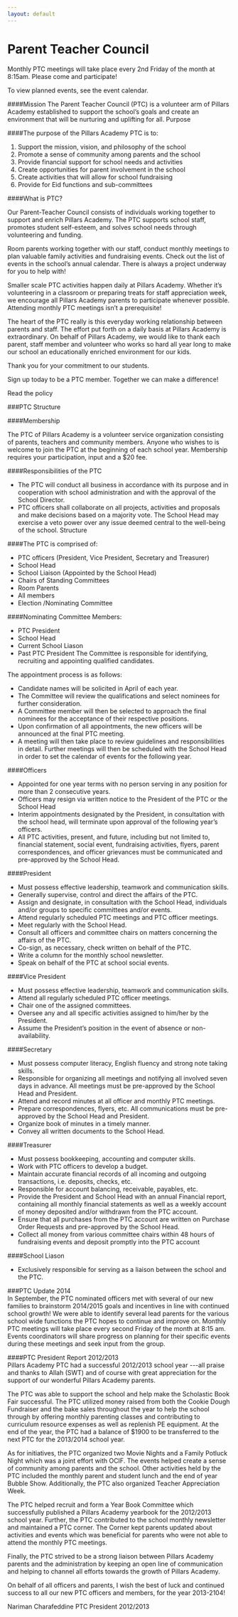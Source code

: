 ```yaml
---
layout: default
---
```


# Parent Teacher Council

Monthly PTC meetings will take place every 2nd Friday of the month at 8:15am. Please come and participate!

To view planned events, see the event calendar.

####Mission
The Parent Teacher Council (PTC) is a volunteer arm of Pillars Academy established to support the school’s goals and create an environment that will be nurturing and uplifting for all.
Purpose

####The purpose of the Pillars Academy PTC is to:
1. Support the mission, vision, and philosophy of the school  
2. Promote a sense of community among parents and the school  
3. Provide financial support for school needs and activities  
4. Create opportunities for parent involvement in the school  
5. Create activities that will allow for school fundraising  
6. Provide for Eid functions and sub-committees

####What is PTC?

Our Parent-Teacher Council consists of individuals working together to support and enrich Pillars Academy. The PTC supports school staff, promotes student self-esteem, and solves school needs through volunteering and funding.

Room parents working together with our staff, conduct monthly meetings to plan valuable family activities and fundraising events. Check out the list of events in the school’s annual calendar. There is always a project underway for you to help with!

Smaller scale PTC activities happen daily at Pillars Academy. Whether it’s volunteering in a classroom or preparing treats for staff appreciation week, we encourage all Pillars Academy parents to participate whenever possible. Attending monthly PTC meetings isn’t a prerequisite!

The heart of the PTC really is this everyday working relationship between parents and staff. The effort put forth on a daily basis at Pillars Academy is extraordinary. On behalf of Pillars Academy, we would like to thank each parent, staff member and volunteer who works so hard all year long to make our school an educationally enriched environment for our kids.

Thank you for your commitment to our students.

Sign up today to be a PTC member. Together we can make a difference!

Read the policy

###PTC Structure

####Membership

The PTC of Pillars Academy is a volunteer service organization consisting of parents, teachers and community members. Anyone who wishes to is welcome to join the PTC at the beginning of each school year. Membership requires your participation, input and a $20 fee.

####Responsibilities of the PTC  
- The PTC will conduct all business in accordance with its purpose and in cooperation with school administration and with the approval of the School Director.  
- PTC officers shall collaborate on all projects, activities and proposals and make decisions based on a majority vote. The School Head may exercise a veto power over any issue deemed central to the well-being of the school.
Structure

####The PTC is comprised of:  
- PTC officers (President, Vice President, Secretary and Treasurer)
- School Head
- School Liaison (Appointed by the School Head)
- Chairs of Standing Committees
- Room Parents
- All members
- Election /Nominating Committee

####Nominating Committee Members:  
- PTC President
- School Head
- Current School Liason
- Past PTC President
The Committee is responsible for identifying, recruiting and appointing qualified candidates.

The appointment process is as follows:  
- Candidate names will be solicited in April of each year.
- The Committee will review the qualifications and select nominees for further consideration.
- A Committee member will then be selected to approach the final nominees for the acceptance of their respective positions.
- Upon confirmation of all appointments, the new officers will be announced at the final PTC meeting.
- A meeting will then take place to review guidelines and responsibilities in detail. Further meetings will then be scheduled with the School Head in order to set the calendar of events for the following year.

####Officers  
- Appointed for one year terms with no person serving in any position for more than 2 consecutive years.
- Officers may resign via written notice to the President of the PTC or the School Head
- Interim appointments designated by the President, in consultation with the school head, will terminate upon approval of the following year’s officers.
- All PTC activities, present, and future, including but not limited to, financial statement, social event, fundraising activities, flyers, parent correspondences, and officer grievances must be communicated and pre-approved by the School Head.

####President  
- Must possess effective leadership, teamwork and communication skills.
- Generally supervise, control and direct the affairs of the PTC.
- Assign and designate, in consultation with the School Head, individuals and/or groups to specific committees and/or events.
- Attend regularly scheduled PTC meetings and PTC officer meetings.
- Meet regularly with the School Head.
- Consult all officers and committee chairs on matters concerning the affairs of the PTC.
- Co-sign, as necessary, check written on behalf of the PTC.
- Write a column for the monthly school newsletter.
- Speak on behalf of the PTC at school social events.

####Vice President  
- Must possess effective leadership, teamwork and communication skills.
- Attend all regularly scheduled PTC officer meetings.
- Chair one of the assigned committees.
- Oversee any and all specific activities assigned to him/her by the President.
- Assume the President’s position in the event of absence or non-availability.

####Secretary  
- Must possess computer literacy, English fluency and strong note taking skills.
- Responsible for organizing all meetings and notifying all involved seven days in advance. All meetings must be pre-approved by the School Head and President.
- Attend and record minutes at all officer and monthly PTC meetings.
- Prepare correspondences, flyers, etc. All communications must be pre-approved by the School Head and President.
- Organize book of minutes in a timely manner.
- Convey all written documents to the School Head.

####Treasurer  
- Must possess bookkeeping, accounting and computer skills.
- Work with PTC officers to develop a budget.
- Maintain accurate financial records of all incoming and outgoing transactions, i.e. deposits, checks, etc.
- Responsible for account balancing, receivable, payables, etc.
- Provide the President and School Head with an annual Financial report, containing all monthly financial statements as well as a weekly account of money deposited and/or withdrawn from the PTC account.
- Ensure that all purchases from the PTC account are written on Purchase Order Requests and pre-approved by the School Head.
- Collect all money from various committee chairs within 48 hours of fundraising events and deposit promptly into the PTC account

####School Liason  
- Exclusively responsible for serving as a liaison between the school and the PTC.

###PTC Update 2014  
In September, the PTC nominated officers met with several of our new families to brainstorm 2014/2015 goals and incentives in line with continued school growth! We were able to identify several lead parents for the various school wide functions the PTC hopes to continue and improve on. Monthly PTC meetings will take place every second Friday of the month at 8:15 am. Events coordinators will share progress on planning for their specific events during these meetings and seek input from the group.

####PTC President Report 2012/2013  
Pillars Academy PTC had a successful 2012/2013 school year ---all praise and thanks to Allah (SWT) and of course with great appreciation for the support of our wonderful Pillars Academy parents.

The PTC was able to support the school and help make the Scholastic Book Fair successful. The PTC utilized money raised from both the Cookie Dough Fundraiser and the bake sales throughout the year to help the school through by offering monthly parenting classes and contributing to curriculum resource expenses as well as replenish PE equipment. At the end of the year, the PTC had a balance of $1900 to be transferred to the next PTC for the 2013/2014 school year.

As for initiatives, the PTC organized two Movie Nights and a Family Potluck Night which was a joint effort with OCIF. The events helped create a sense of community among parents and the school. Other activities held by the PTC included the monthly parent and student lunch and the end of year Bubble Show. Additionally, the PTC also organized Teacher Appreciation Week.

The PTC helped recruit and form a Year Book Committee which successfully published a Pillars Academy yearbook for the 2012/2013 school year. Further, the PTC contributed to the school monthly newsletter and maintained a PTC corner. The Corner kept parents updated about activities and events which was beneficial for parents who were not able to attend the monthly PTC meetings.

Finally, the PTC strived to be a strong liaison between Pillars Academy parents and the administration by keeping an open line of communication and helping to channel all efforts towards the growth of Pillars Academy.

On behalf of all officers and parents, I wish the best of luck and continued success to all our new PTC officers and members, for the year 2013-2104!

Nariman Charafeddine
PTC President
2012/2013
